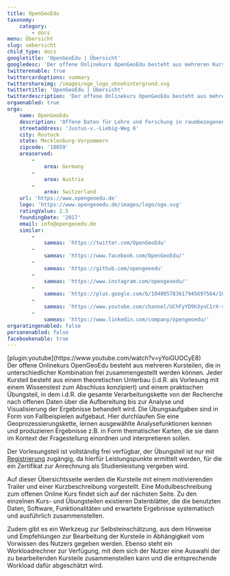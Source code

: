 ```yaml
---
title: OpenGeoEdu
taxonomy:
    category:
        - docs
menu: Übersicht
slug: uebersicht
child_type: docs
googletitle: 'OpenGeoEdu | Übersicht'
googledesc: 'Der offene Onlinekurs OpenGeoEdu besteht aus mehreren Kursteilen, die in unterschiedlicher Kombination frei zusammengestellt werden können.'
twitterenable: true
twittercardoptions: summary
twittershareimg: /images/oge_logo_ohnehintergrund.svg
twittertitle: 'OpenGeoEdu | Übersicht'
twitterdescription: 'Der offene Onlinekurs OpenGeoEdu besteht aus mehreren Kursteilen, die in unterschiedlicher Kombination frei zusammengestellt werden können.'
orgaenabled: true
orga:
    name: OpenGeoEdu
    description: 'Offene Daten für Lehre und Forschung in raumbezogenen Studiengängen'
    streetaddress: 'Justus-v.-Liebig-Weg 6'
    city: Rostock
    state: Mecklenburg-Vorpommern
    zipcode: '18059'
    areaserved:
        -
            area: Germany
        -
            area: Austria
        -
            area: Switzerland
    url: 'https://www.opengeoedu.de'
    logo: 'https://www.opengeoedu.de/images/logo/oge.svg'
    ratingValue: 2.5
    foundingDate: '2017'
    email: info@opengeoedu.de
    similar:
        -
            sameas: 'https://twitter.com/OpenGeoEdu'
        -
            sameas: 'https://www.facebook.com/OpenGeoEdu/'
        -
            sameas: 'https://github.com/opengeoedu'
        -
            sameas: 'https://www.instagram.com/opengeoedu/'
        -
            sameas: 'https://plus.google.com/b/104005783617945697564/104005783617945697564'
        -
            sameas: 'https://www.youtube.com/channel/UChFyYD9h3ynC1rX-s3tyNdw'
        -
            sameas: 'https://www.linkedin.com/company/opengeoedu/'
orgaratingenabled: false
personenabled: false
facebookenable: true
---
```

<div class="row my-5">
    <div class="col-md-6">
        [plugin:youtube](https://www.youtube.com/watch?v=yYoiGUOCyE8)
    </div>
    <div class="col-md-6 mt-3" style="text-justify">
Der offene Onlinekurs OpenGeoEdu besteht aus mehreren Kursteilen, die in unterschiedlicher Kombination frei zusammengestellt
werden können. Jeder Kursteil besteht aus einem theoretischen Unterbau (i.d.R. als Vorlesung mit einem Wissenstest zum Abschluss
konzipiert) und einem praktischen Übungsteil, in dem i.d.R. die gesamte Verarbeitungskette von der Recherche nach offenen
Daten über die Aufbereitung bis zur Analyse und Visualisierung der Ergebnisse behandelt wird. Die Übungsaufgaben sind in
Form von Fallbeispielen aufgebaut. Hier durchlaufen Sie eine Geoprozessierungskette, lernen ausgewählte Analysefunktionen
kennen und produzieren Ergebnisse z.B. in Form thematischer Karten, die sie dann im Kontext der Fragestellung einordnen und
interpretieren sollen.
    </div>
</div>

Der Vorlesungsteil ist vollständig frei verfügbar, der Übungsteil ist nur mit
[Registrierung](https://ilias.opengeoedu.de/ilias/ilias.php?lang=de&client_id=opengeoedu&cmdClass=ilaccountregistrationgui&cmdNode=ta:y&baseClass=ilStartUpGUI) zugängig, da hierfür Leistungspunkte ermittelt werden, für die ein Zertifikat zur Anrechnung als Studienleistung vergeben wird.

Auf dieser Übersichtsseite werden die Kursteile mit einem motivierenden Trailer und einer Kurzbeschreibung vorgestellt. Eine Modulbeschreibung zum offenen Online Kurs findet sich auf der nächsten Seite. Zu den einzelnen Kurs- und Übungsteilen existieren Datenblätter, die die benutzten Daten, Software, Funktionalitäten und erwartete Ergebnisse systematisch und ausführlich zusammenstellen.

Zudem gibt es ein Werkzeug zur Selbsteinschätzung, aus dem Hinweise und Empfehlungen zur Bearbeitung der Kursteile in Abhängigkeit
vom Vorwissen des Nutzers gegeben werden. Ebenso steht ein Workloadrechner zur Verfügung, mit dem sich der Nutzer eine Auswahl
der zu bearbeitenden Kursteile zusammenstellen kann und die entsprechende Workload dafür abgeschätzt wird.

<!-- ![cc-by-sa](cc-by-sa.png) <small>Alle Inhalte auf OpenGeoEdu - Lernen mit offenen Daten sind, sofern nicht anders angegeben, lizenziert unter einer <br/> [Creative Commons Namensnennung - Weitergabe unter gleichen Bedingungen 4.0 International Lizenz](http://creativecommons.org/licenses/by-sa/4.0/)</small> -->
